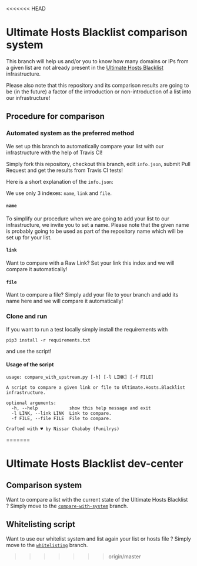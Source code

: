 <<<<<<< HEAD
# Ultimate Hosts Blacklist comparison system

This branch will help us and/or you to know how many domains or IPs from a given list are not already present in the [Ultimate Hosts Blacklist](https://github.com/mitchellkrogza/Ultimate.Hosts.Blacklist) infrastructure.

Please also note that this repository and its comparison results are going to be (in the future) a factor of the introduction or non-introduction of a list into our infrastructure!

## Procedure for comparison

### Automated system as the preferred method

We set up this branch to automatically compare your list with our infrastructure with the help of Travis CI!

Simply fork this repository, checkout this branch, edit `info.json`, submit Pull Request and get the results from Travis CI tests!

Here is a short explanation of the `info.json`:

We use only 3 indexes: `name`, `link` and `file`.

#### `name`

To simplify our procedure when we are going to add your list to our infrastructure, we invite you to set a name.
Please note that the given name is probably going to be used as part of the repository name which will be set up for your list.

#### `link`

Want to compare with a Raw Link? Set your link this index and we will compare it automatically!

#### `file`

Want to compare a file? Simply add your file to your branch and add its name here and we will compare it automatically!

### Clone and run

If you want to run a test locally simply install the requirements with

    pip3 install -r requirements.txt

and use the script!

#### Usage of the script

    usage: compare_with_upstream.py [-h] [-l LINK] [-f FILE]

    A script to compare a given link or file to Ultimate.Hosts.Blacklist
    infrastructure.

    optional arguments:
      -h, --help            show this help message and exit
      -l LINK, --link LINK  Link to compare.
      -f FILE, --file FILE  File to compare.

    Crafted with ♥ by Nissar Chababy (Funilrys)
=======
# Ultimate Hosts Blacklist dev-center

## Comparison system

Want to compare a list with the current state of the Ultimate Hosts Blacklist ? Simply move to the [`compare-with-system`](https://github.com/Ultimate-Hosts-Blacklist/dev-center/tree/compare-with-system) branch.

## Whitelisting script

Want to use our whitelist system and list again your list or hosts file ? Simply move to the [`whitelisting`](https://github.com/Ultimate-Hosts-Blacklist/dev-center/tree/whitelisting) branch.
>>>>>>> origin/master
